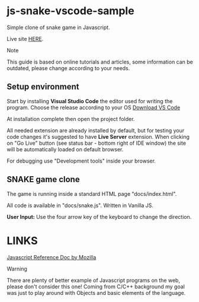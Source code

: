 # js-snake-vscode-sample

Simple clone of snake game in Javascript.

Live site [HERE](https://lisr-pcx.github.io/js-snake-vscode-sample/).

> [!NOTE]
> This guide is based on online tutorials and articles, some information can be outdated, please change according to your needs.

## Setup environment

Start by installing **Visual Studio Code** the editor used for writing the program. Choose the release according to your OS [Download VS Code](https://code.visualstudio.com/download)

At installation complete then open the project folder.

All needed extension are already installed by default, but for testing your code changes it's suggested to have **Live Server** extension. When clicking on "Go Live" button (see status bar - bottom right of IDE window) the site will be automatically loaded on default browser.

For debugging use "Development tools" inside your browser.

## SNAKE game clone

The game is running inside a standard HTML page "docs/index.html".

All code is available in "docs/snake.js". Written in Vanilla JS.  

**User Input:**
Use the four arrow key of the keyboard to change the direction.

# LINKS

[Javascript Reference Doc by Mozilla](https://developer.mozilla.org/en-US/docs/Web/JavaScript)

> [!WARNING]
> There are plenty of better example of Javascript programs on the web, please don't consider this one! Coming from C/C++ background my goal was just to play around with Objects and basic elements of the language.